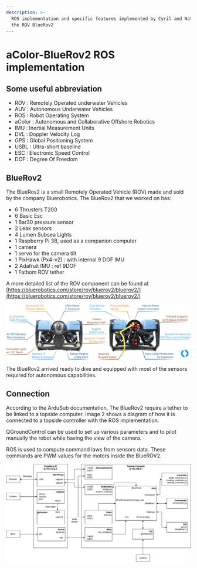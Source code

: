 ```yaml
---
description: >-
  ROS implementation and specific features implemented by Cyril and Nathan for
  the ROV BlueRov2
---
```


# aColor-BlueRov2 ROS implementation

## Some useful abbreviation

* ROV : Remotely Operated underwater Vehicles
* AUV : Autonomous Underwater Vehicles
* ROS : Robot Operating System
* aColor : Autonomous and Collaborative Offshore Robotics
* IMU : Inertial Measurement Units
* DVL : Doppler Velocity Log
* GPS : Global Positioning System
* USBL : Ultra-short baseline
* ESC : Electronic Speed Control
* DOF : Degree Of Freedom 

## BlueRov2 

The BlueRov2 is a small Remotely Operated Vehicle \(ROV\) made and sold by the company Bluerobotics. The BlueRov2 that we worked on has:

* 6 Thrusters T200
* 6 Basic Esc
* 1 Bar30 pressure sensor 
* 2 Leak sensors
* 4 Lumen Subsea Lights
* 1 Raspberry Pi 3B, used as a companion computer
* 1 camera
* 1 servo for the camera tilt
* 1 PixHawk \(Px4-v2\) : with internal 9 DOF IMU
* 2 Adafruit IMU : ref 9DOF
* 1 Fathom ROV tether

A more detailed list of the ROV component can be found at [https://bluerobotics.com/store/rov/bluerov2/bluerov2/](https://bluerobotics.com/store/rov/bluerov2/bluerov2/)

![Image 1 : Overview of the BlueRov2](.gitbook/assets/bluerov2-features-small.png)

The BlueRov2 arrived ready to dive and equipped with most of the sensors required for autonomous capabilities.

## Connection

According to the ArduSub documentation, The BlueRov2 require a tether to be linked to a topside computer. Image 2 shows a diagram of how it is connected to a topside controller with the ROS implementation.

QGroundControl can be used to set up various parameters and to pilot manually the robot while having the view of the camera.

ROS is used to compute command laws from sensors data. These commands are PWM values for the motors inside the BlueROV2. 

![Image 2 : Overview of the BlueRov2 connections](.gitbook/assets/acolorbluerov2softdiagram.png)

